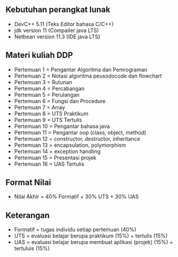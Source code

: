 ## Kebutuhan perangkat lunak

- DevC++ 5.11 (Teks Editor bahasa C/C++)
- jdk version 11 (Compailer java LTS)
- Netbean version 11.3 (IDE java LTS)

## Materi kuliah DDP

- Pertemuan 1 = Pengantar Algoritma dan Pemrograman
- Pertemuan 2 = Notasi algoritma peusodocode dan flowchart
- Pertemuan 3 = Rutunan
- Pertemuan 4 = Percabangan
- Pertemuan 5 = Perulangan
- Pertemuan 6 = Fungsi dan Procedure
- Pertemuan 7 = Array
- Pertemuan 8 = UTS Praktikum
- Pertemuan 9 = UTS Tertulis
- Pertemuan 10 = Pengantar bahasa java
- Pertemuan 11 = Pengantar oop (class, object, method)
- Pertemuan 12 = constructor, destructor, inheritance
- Pertemuan 13 = encapsulation, polymorphism
- Pertemuan 14 = exception handling
- Pertemuan 15 = Presentasi projek
- Pertemuan 16 = UAS Tertulis

## Format Nilai

- Nilai Akhir = 40% Formatif + 30% UTS + 30% UAS

## Keterangan

- Formatif = tugas individu setiap pertemuan (40%)
- UTS = evaluasi belajar berupa praktikum (15%) + tertulis (15%)
- UAS = evaluasi belajar berupa membuat aplikasi (projek) (15%) + tertuluis (15%)
